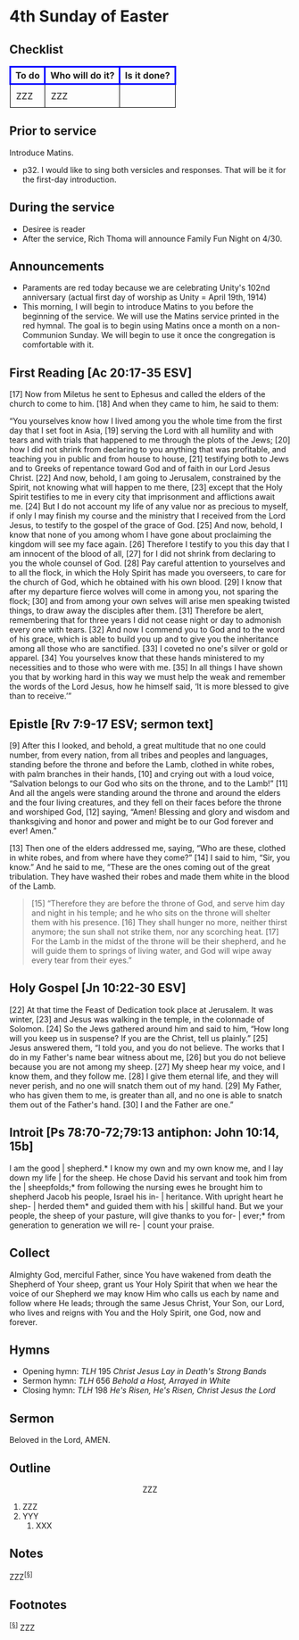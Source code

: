 <head>
<meta charset="utf-8">
<style>
th { text-align: center; font-weight: bold; vertical-align: baseline; border: 3px solid blue; }
td { border: 1px solid black; padding: 10px; }
.h { visibility: hidden; }
</style>
<title>sermon</title>
</head>

# 4th Sunday of Easter

## Checklist

<table>
<tr>
<th>To do</th><th>Who will do it?</th><th>Is it done?</th>
</tr>
<tr>
<td>ZZZ</td><td>ZZZ</td><td></td>
</tr>
</table>

## Prior to service

Introduce Matins.

* p32. I would like to sing both versicles and responses. That will be it for the first-day introduction.

## During the service

* Desiree is reader
* After the service, Rich Thoma will announce Family Fun Night on 4/30.

## Announcements

* Paraments are red today because we are celebrating Unity's 102nd anniversary (actual first day of worship as Unity = April 19th, 1914)
* This morning, I will begin to introduce Matins to you before the beginning of the service.
We will use the Matins service printed in the red hymnal.
The goal is to begin using Matins once a month on a non-Communion Sunday.
We will begin to use it once the congregation is comfortable with it.

## First Reading [Ac 20:17-35 ESV]

[17] Now from Miletus he sent to Ephesus and called the elders of the church to come to him. [18] And when they came to him, he said to them:

“You yourselves know how I lived among you the whole time from the first day that I set foot in Asia, [19] serving the Lord with all humility and with tears and with trials that happened to me through the plots of the Jews; [20] how I did not shrink from declaring to you anything that was profitable, and teaching you in public and from house to house, [21] testifying both to Jews and to Greeks of repentance toward God and of faith in our Lord Jesus Christ. [22] And now, behold, I am going to Jerusalem, constrained by the Spirit, not knowing what will happen to me there, [23] except that the Holy Spirit testifies to me in every city that imprisonment and afflictions await me. [24] But I do not account my life of any value nor as precious to myself, if only I may finish my course and the ministry that I received from the Lord Jesus, to testify to the gospel of the grace of God. [25] And now, behold, I know that none of you among whom I have gone about proclaiming the kingdom will see my face again. [26] Therefore I testify to you this day that I am innocent of the blood of all, [27] for I did not shrink from declaring to you the whole counsel of God. [28] Pay careful attention to yourselves and to all the flock, in which the Holy Spirit has made you overseers, to care for the church of God, which he obtained with his own blood. [29] I know that after my departure fierce wolves will come in among you, not sparing the flock; [30] and from among your own selves will arise men speaking twisted things, to draw away the disciples after them. [31] Therefore be alert, remembering that for three years I did not cease night or day to admonish every one with tears. [32] And now I commend you to God and to the word of his grace, which is able to build you up and to give you the inheritance among all those who are sanctified. [33] I coveted no one's silver or gold or apparel. [34] You yourselves know that these hands ministered to my necessities and to those who were with me. [35] In all things I have shown you that by working hard in this way we must help the weak and remember the words of the Lord Jesus, how he himself said, ‘It is more blessed to give than to receive.’”

## Epistle [Rv 7:9-17 ESV; sermon text]

[9] After this I looked, and behold, a great multitude that no one could number, from every nation, from all tribes and peoples and languages, standing before the throne and before the Lamb, clothed in white robes, with palm branches in their hands, [10] and crying out with a loud voice, “Salvation belongs to our God who sits on the throne, and to the Lamb!” [11] And all the angels were standing around the throne and around the elders and the four living creatures, and they fell on their faces before the throne and worshiped God, [12] saying, “Amen! Blessing and glory and wisdom and thanksgiving and honor and power and might be to our God forever and ever! Amen.”

[13] Then one of the elders addressed me, saying, “Who are these, clothed in white robes, and from where have they come?” [14] I said to him, “Sir, you know.” And he said to me, “These are the ones coming out of the great tribulation. They have washed their robes and made them white in the blood of the Lamb.

> [15] “Therefore they are before the throne of God, and serve him day and night in his temple; and he who sits on the throne will shelter them with his presence.	[16] They shall hunger no more, neither thirst anymore;	the sun shall not strike them, nor any scorching heat.	[17] For the Lamb in the midst of the throne will be their shepherd, and he will guide them to springs of living water, and God will wipe away every tear from their eyes.”

## Holy Gospel [Jn 10:22-30 ESV]

[22] At that time the Feast of Dedication took place at Jerusalem. It was winter, [23] and Jesus was walking in the temple, in the colonnade of Solomon. [24] So the Jews gathered around him and said to him, “How long will you keep us in suspense? If you are the Christ, tell us plainly.” [25] Jesus answered them, “I told you, and you do not believe. The works that I do in my Father's name bear witness about me, [26] but you do not believe because you are not among my sheep. [27] My sheep hear my voice, and I know them, and they follow me. [28] I give them eternal life, and they will never perish, and no one will snatch them out of my hand. [29] My Father, who has given them to me, is greater than all, and no one is able to snatch them out of the Father's hand. [30] I and the Father are one.”

## Introit [Ps 78:70-72;79:13 antiphon: John 10:14, 15b]
I am the good | shepherd.*
I know my own and my own know me, and I lay down my life | for the sheep.
He chose David his servant and took him from the | sheepfolds;*
from following the nursing ewes he brought him to shepherd Jacob his people, Israel his in- | heritance.
With upright heart he shep- | herded them*
and guided them with his | skillful hand.
But we your people, the sheep of your pasture, will give thanks to you for- | ever;*
from generation to generation we will re- | count your praise.


## Collect

Almighty God, merciful Father,
since You have wakened from death the Shepherd of Your sheep,
grant us Your Holy Spirit
that when we hear the voice of our Shepherd
we may know Him who calls us each by name
and follow where He leads;
through the same Jesus Christ, Your Son, our Lord, who lives and reigns with You and the Holy Spirit, one God, now and forever.

## Hymns

* Opening hymn: _TLH_ 195 _Christ Jesus Lay in Death's Strong Bands_
* Sermon hymn: _TLH_ 656 _Behold a Host, Arrayed in White_
* Closing hymn: _TLH_ 198 _He's Risen, He's Risen, Christ Jesus the Lord_

## Sermon

Beloved in the Lord, AMEN.

## Outline

<center>ZZZ</center>

1. ZZZ
1. YYY
    1. XXX

## Notes

ZZZ<sup>[<a name="id0002" href="#ftn.id0002">§</a>]</sup>

## Footnotes

<sup>[<a name="ftn.id0002" href="#id0002">§</a>]</sup>
ZZZ
